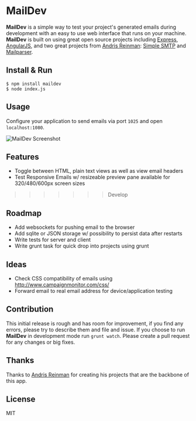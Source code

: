 # MailDev

**MailDev** is a simple way to test your project's generated emails during development with an easy to use web interface that runs on your machine.  **MailDev** is built on using great open source projects including [Express](http://expressjs.com), [AngularJS](http://angularjs.org/), and two great projects from [Andris Reinman](https://github.com/andris9): [Simple SMTP](https://github.com/andris9/simplesmtp) and [Mailparser](https://github.com/andris9/mailparser).

## Install & Run
	
	$ npm install maildev
	$ node index.js

## Usage

Configure your application to send emails via port `1025` and open `localhost:1080`.

![MailDev Screenshot](https://dl.dropboxusercontent.com/u/50627698/maildev-04-12-13.png)

## Features

* Toggle between HTML, plain text views as well as view email headers
* Test Responsive Emails w/ resizeable preview pane available for 320/480/600px screen sizes
>>>>>>> Develop

## Roadmap

* Add websockets for pushing email to the browser
* Add sqlite or JSON storage w/ possibility to persist data after restarts
* Write tests for server and client
* Write grunt task for quick drop into projects using grunt

## Ideas
* Check CSS compatibility of emails using http://www.campaignmonitor.com/css/
* Forward email to real email address for device/application testing

## Contribution

This initial release is rough and has room for improvement, if you find any errors, please try to describe them and file and issue. If you choose to run **MailDev** in development mode run `grunt watch`.  Please create a pull request for any changes or big fixes.

## Thanks

Thanks to [Andris Reinman](https://github.com/andris9) for creating his projects that are the backbone of this app.

## License

MIT